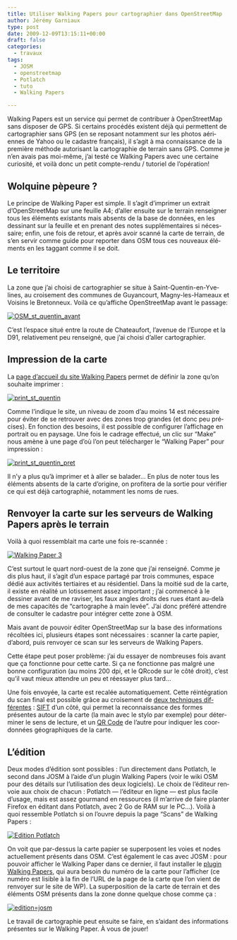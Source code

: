 ```yaml
---
title: Utiliser Walking Papers pour cartographier dans OpenStreetMap
author: Jérémy Garniaux
type: post
date: 2009-12-09T13:15:11+00:00
draft: false
categories:
  - travaux
tags:
  - JOSM
  - openstreetmap
  - Potlatch
  - tuto
  - Walking Papers

---
```


Walk­ing Papers est un ser­vice qui per­met de con­tribuer à OpenStreetMap sans dis­pos­er de GPS. Si cer­tains procédés exis­tent déjà qui per­me­t­tent de car­togra­phi­er sans GPS (en se reposant notam­ment sur les pho­tos aéri­ennes de Yahoo ou le cadas­tre français), il s’ag­it à ma con­nais­sance de la pre­mière méth­ode autorisant la car­togra­phie de ter­rain sans GPS. Comme je n’en avais pas moi-même, j’ai testé ce Walk­ing Papers avec une cer­taine curiosité, et voilà donc un petit compte-ren­du / tuto­riel de l’opération!

## Wolquine pèpeure ?

Le principe de Walk­ing Paper est sim­ple. Il s’ag­it d’im­primer un extrait d’Open­StreetMap sur une feuille A4; d’aller ensuite sur le ter­rain ren­seign­er tous les élé­ments exis­tants mais absents de la base de don­nées, en les dessi­nant sur la feuille et en prenant des notes sup­plé­men­taires si néces­saire; enfin, une fois de retour, et après avoir scan­né la carte de ter­rain, de s’en servir comme guide pour reporter dans OSM tous ces nou­veaux élé­ments en les tag­gant comme il se doit.

## Le ter­ri­toire

La zone que j’ai choisi de car­togra­phi­er se situe à Saint-Quentin-en-Yve­lines, au croise­ment des com­munes de Guyan­court, Mag­ny-les-Hameaux et Voisins le Bre­ton­neux. Voilà ce qu’af­fiche Open­StreetMap avant le pas­sage:

[![OSM_st_quentin_avant](http://farm4.static.flickr.com/3455/3946937903_dd2a24665c.jpg)](http://farm4.static.flickr.com/3455/3946937903_cc6a696915_o.png)

C’est l’espace situé entre la route de Chateau­fort, l’av­enue de l’Eu­rope et la D91, rel­a­tive­ment peu ren­seigné, que j’ai choisi d’aller cartographier.


## Impres­sion de la carte

La [page d’ac­cueil du site Walk­ing Papers](http://walking-papers.org/#make) per­met de définir la zone qu’on souhaite imprimer :

[![print_st_quentin](http://farm4.static.flickr.com/3478/3946937947_768567c174.jpg)](http://farm4.static.flickr.com/3478/3946937947_2fcfca6376_o.png)

Comme l’indique le site, un niveau de zoom d’au moins 14 est néces­saire pour éviter de se retrou­ver avec des zones trop grandes (et donc peu pré­cis­es). En fonc­tion des besoins, il est pos­si­ble de con­fig­ur­er l’af­fichage en por­trait ou en paysage. Une fois le cadrage effec­tué, un clic sur “Make” nous amène à une page d’où l’on peut télécharg­er le “Walk­ing Paper” pour impression :

[![print_st_quentin_pret](http://farm3.static.flickr.com/2490/3947718904_f20aab3ced.jpg)](http://farm3.static.flickr.com/2490/3947718904_83c6886d12_o.png)

Il n’y a plus qu’à imprimer et à aller se balad­er… En plus de not­er tous les élé­ments absents de la carte d’o­rig­ine, on prof­it­era de la sor­tie pour véri­fi­er ce qui est déjà car­tographié, notam­ment les noms de rues.

## Ren­voy­er la carte sur les serveurs de Walk­ing Papers après le terrain

Voilà à quoi ressem­blait ma carte une fois re-scannée :

[![Walking Paper 3](http://farm3.static.flickr.com/2437/3948170494_4a19e89b75.jpg)](http://farm3.static.flickr.com/2437/3948170494_56938d6854_o.jpg)

C’est surtout le quart nord-ouest de la zone que j’ai ren­seigné. Comme je dis plus haut, il s’ag­it d’un espace partagé par trois com­munes, espace dédié aux activ­ités ter­ti­aires et au rési­den­tiel. Dans la moitié sud de la carte, il existe en réal­ité un lotisse­ment assez impor­tant ; j’ai com­mencé à le dessin­er avant de me ravis­er, les faux angles droits des rues étant au-delà de mes capac­ités de “car­tographe à main lev­ée”. J’ai donc préféré atten­dre de con­sul­ter le cadas­tre pour inté­gr­er cette zone à OSM.

Mais avant de pou­voir éditer Open­StreetMap sur la base des infor­ma­tions récoltées ici, plusieurs étapes sont néces­saires : scan­ner la carte papi­er, d’abord, puis ren­voy­er ce scan sur les serveurs de Walk­ing Papers.

Cette étape peut pos­er prob­lème: j’ai du essay­er de nom­breuses fois avant que ça fonc­tionne pour cette carte. Si ça ne fonc­tionne pas mal­gré une bonne con­fig­u­ra­tion (au moins 200 dpi, et le QRcode sur le côté droit), c’est qu’il vaut mieux atten­dre un peu et rées­say­er plus tard…

Une fois envoyée, la carte est recalée automa­tique­ment. Cette réin­té­gra­tion du scan final est pos­si­ble grâce au croise­ment de [deux tech­niques dif­férentes](http://mike.teczno.com/notes/walking-papers.html) : [SIFT](http://people.cs.ubc.ca/%7Elowe/keypoints/) d’un côté, qui per­met la recon­nais­sance des formes présentes autour de la carte (la main avec le sty­lo par exem­ple) pour déter­min­er le sens de lec­ture, et un [QR Code](http://fr.wikipedia.org/wiki/Code_QR) de l’autre pour indi­quer les coor­don­nées géo­graphiques de la carte.

## L’édi­tion

Deux modes d’édi­tion sont pos­si­bles : l’un directe­ment dans Pot­latch, le sec­ond dans JOSM à l’aide d’un plu­g­in Walk­ing Papers (voir le wiki OSM pour des détails sur l’u­til­i­sa­tion des deux logi­ciels). Le choix de l’édi­teur ren­voie aux choix de cha­cun : Pot­latch — l’édi­teur en ligne — est plus facile d’usage, mais est assez gour­mand en ressources (il m’ar­rive de faire planter Fire­fox en édi­tant dans Pot­latch, avec 2 Go de RAM sur le PC…). Voilà à quoi ressem­ble Pot­latch si on l’ou­vre depuis la page “Scans” de Walk­ing Papers :

[![Edition Potlatch](http://farm4.static.flickr.com/3473/3948091417_93889639c1.jpg)](http://farm4.static.flickr.com/3473/3948091417_98643c6efe_o.png)

On voit que par-dessus la carte papi­er se super­posent les voies et nodes actuelle­ment présents dans OSM. C’est égale­ment le cas avec JOSM : pour pou­voir affich­er le Walk­ing Paper dans ce dernier, il faut installer le [plu­g­in Walk­ing Papers](http://wiki.openstreetmap.org/wiki/JOSM/Plugins/WalkingPapers), qui aura besoin du numéro de la carte pour l’af­fich­er (ce numéro est lis­i­ble à la fin de l’URL de la page de la carte que l’on vient de ren­voy­er sur le site de WP). La super­po­si­tion de la carte de ter­rain et des élé­ments OSM présents dans la zone donne quelque chose comme ça :

[![edition=josm](http://farm3.static.flickr.com/2577/3949423543_eb8d96f2b3.jpg)](http://farm3.static.flickr.com/2577/3949423543_284ecdcc72_o.png)

Le tra­vail de car­togra­phie peut ensuite se faire, en s’aidant des infor­ma­tions présentes sur le Walk­ing Paper. À vous de jouer!